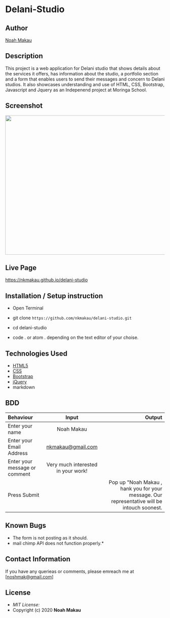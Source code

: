 # Delani-Studio

## Author

[Noah Makau](https://github.com/nkmakau)

## Description

This project is a web application for Delani studio that shows details about the services it offers, has information about the studio, a portfolio section and a form that enables users to send their messages and concern to Delani studios. 
It also showcases understanding  and use of HTML, CSS, Bootstrap, Javascript and Jquery as an Indepenend project at Moringa School.

## Screenshot
<img src="" width="900px" height="440px">

## Live Page 
https://nkmakau.github.io/delani-studio 


## Installation / Setup instruction
* Open Terminal

* git clone ```https://github.com/nkmakau/delani-studio.git```

* cd delani-studio

* code . or atom . depending on the text editor of your choise.

## Technologies Used

* [HTML5](https://github.com/topics/html5)
* [CSS](https://github.com/topics/css3)
* [Bootstrap](https://github.com/topics/bootstrap)
* [jQuery](https://github.com/topics/javascript)
* markdown


## BDD
| Behaviour      | Input        | Output       |
| :------------- | :----------: | -----------: |
|  Enter your name  |   Noah Makau |     |
| Enter your Email Address  | nkmakau@gmail.com |   |
| Enter your message or comment   | Very much interested in your work!    |     |
| Press Submit|     |Pop up "Noah Makau , hank you for your message. Our representative will be intouch soonest.|

## Known Bugs
* The form is not posting as it should.
* mail chimp API does not function properly.* 

## Contact Information 

If you have any querieas or comments, please emreach me at [noshmak@gmail.com]

## License
* *MIT License:*
* Copyright (c) 2020 **Noah Makau**

